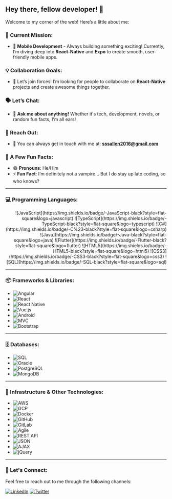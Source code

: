 ## Hey there, fellow developer! 👋

Welcome to my corner of the web! Here’s a little about me:

### 🚀 Current Mission:
- 🔭 **Mobile Development** - Always building something exciting! Currently, I’m diving deep into **React-Native** and **Expo** to create smooth, user-friendly mobile apps.

### 💡 Collaboration Goals:
- 👯 Let’s join forces! I’m looking for people to collaborate on **React-Native** projects and create awesome things together.

### 🗣️ Let’s Chat:
- 💬 **Ask me about anything!** Whether it's tech, development, novels, or random fun facts, I'm all ears!

### 📩 Reach Out:
- 📧 You can always get in touch with me at: **sssallen2016@gmail.com**

### 🌟 A Few Fun Facts:
- 😄 **Pronouns**: He/Him
- ⚡ **Fun Fact**: I’m definitely not a vampire... But I do stay up late coding, so who knows?

---

### 💻 Programming Languages:
<div align="right">
 ![JavaScript](https://img.shields.io/badge/-JavaScript-black?style=flat-square&logo=javascript)
 ![TypeScript](https://img.shields.io/badge/-TypeScript-black?style=flat-square&logo=typescript)
 ![C#](https://img.shields.io/badge/-C%23-black?style=flat-square&logo=csharp)
 ![Java](https://img.shields.io/badge/-Java-black?style=flat-square&logo=java)
 ![Flutter](https://img.shields.io/badge/-Flutter-black?style=flat-square&logo=flutter)
 ![HTML5](https://img.shields.io/badge/-HTML5-black?style=flat-square&logo=html5)
 ![CSS3](https://img.shields.io/badge/-CSS3-black?style=flat-square&logo=css3)
 ![SQL](https://img.shields.io/badge/-SQL-black?style=flat-square&logo=sql)
</div>

---

### 📦 Frameworks & Libraries:
- ![Angular](https://img.shields.io/badge/-Angular-black?style=flat-square&logo=angular)
- ![React](https://img.shields.io/badge/-React-black?style=flat-square&logo=react)
- ![React Native](https://img.shields.io/badge/-React_Native-black?style=flat-square&logo=react)
- ![Vue.js](https://img.shields.io/badge/-Vue.js-black?style=flat-square&logo=vue.js)
- ![Android](https://img.shields.io/badge/-Android-black?style=flat-square&logo=android)
- ![MVC](https://img.shields.io/badge/-MVC-black?style=flat-square&logo=microsoft)
- ![Bootstrap](https://img.shields.io/badge/-Bootstrap-black?style=flat-square&logo=bootstrap)
  
---

### 🗄️ Databases:
- ![SQL](https://img.shields.io/badge/-SQL-black?style=flat-square&logo=sql)
- ![Oracle](https://img.shields.io/badge/-Oracle-black?style=flat-square&logo=oracle)
- ![PostgreSQL](https://img.shields.io/badge/-PostgreSQL-black?style=flat-square&logo=postgresql)
- ![MongoDB](https://img.shields.io/badge/-MongoDB-black?style=flat-square&logo=mongodb)

---

### 🔧 Infrastructure & Other Technologies:
- ![AWS](https://img.shields.io/badge/-AWS-black?style=flat-square&logo=amazonaws)
- ![GCP](https://img.shields.io/badge/-GCP-black?style=flat-square&logo=googlecloud)
- ![Docker](https://img.shields.io/badge/-Docker-black?style=flat-square&logo=docker)
- ![GitHub](https://img.shields.io/badge/-GitHub-black?style=flat-square&logo=github)
- ![GitLab](https://img.shields.io/badge/-GitLab-black?style=flat-square&logo=gitlab)
- ![Agile](https://img.shields.io/badge/-Agile-black?style=flat-square&logo=agile)
- ![REST API](https://img.shields.io/badge/-REST_API-black?style=flat-square&logo=api)
- ![JSON](https://img.shields.io/badge/-JSON-black?style=flat-square&logo=json)
- ![AJAX](https://img.shields.io/badge/-AJAX-black?style=flat-square&logo=ajax)
- ![jQuery](https://img.shields.io/badge/-jQuery-black?style=flat-square&logo=jquery)

---

### 🤝 Let's Connect:
Feel free to reach out to me through the following channels:

[![LinkedIn](https://img.shields.io/badge/-LinkedIn-black?style=flat-square&logo=linkedin)](https://www.linkedin.com)
[![Twitter](https://img.shields.io/badge/-Twitter-black?style=flat-square&logo=twitter)](https://twitter.com)

